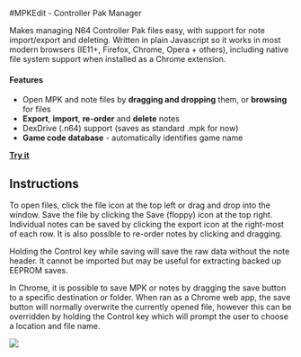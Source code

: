 #MPKEdit - Controller Pak Manager

Makes managing N64 Controller Pak files easy, with support for note import/export and deleting. Written in plain Javascript so it works in most modern browsers (IE11+, Firefox, Chrome, Opera + others), including native file system support when installed as a Chrome extension.

#### Features

* Open MPK and note files by **dragging and dropping** them, or **browsing** for files
* **Export**, **import**, **re-order** and **delete** notes
* DexDrive (.n64) support (saves as standard .mpk for now)
* **Game code database** - automatically identifies game name

[**Try it**](http://rawgit.com/bryc/mempak/master/index.htm)

## Instructions

To open files, click the file icon at the top left or drag and drop into the window. Save the file by clicking the Save (floppy) icon at the top right. Individual notes can be saved by clicking the export icon at the right-most of each row. It is also possible to re-order notes by clicking and dragging. 

Holding the Control key while saving will save the raw data without the note header. It cannot be imported but may be useful for extracting backed up EEPROM saves.

In Chrome, it is possible to save MPK or notes by dragging the save button to a specific destination or folder. When ran as a Chrome web app, the save button will normally overwrite the currently opened file, however this can be overridden by holding the Control key which will prompt the user to choose a location and file name.

<img src="http://i.imgur.com/XPkbSyR.png">
